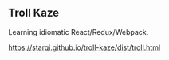 ## Troll Kaze

Learning idiomatic React/Redux/Webpack.

https://starqi.github.io/troll-kaze/dist/troll.html
